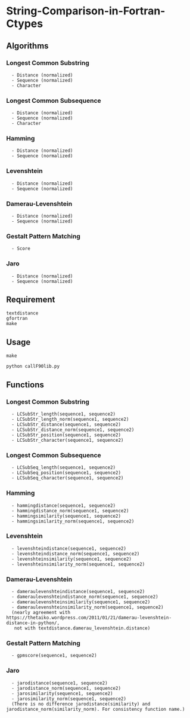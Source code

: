 # String-Comparison-in-Fortran-Ctypes

## Algorithms
### Longest Common Substring
      - Distance (normalized)
      - Sequence (normalized)
      - Character
         
### Longest Common Subsequence
      - Distance (normalized)
      - Sequence (normalized)
      - Character
      
### Hamming 
      - Distance (normalized)
      - Sequence (normalized)
   
### Levenshtein
      - Distance (normalized)
      - Sequence (normalized)

### Damerau-Levenshtein
      - Distance (normalized)
      - Sequence (normalized)

### Gestalt Pattern Matching
      - Score
      
### Jaro
      - Distance (normalized)
      - Sequence (normalized)

## Requirement
    textdistance
    gfortran
    make

## Usage
    make 
    
    python callF90lib.py

## Functions
### Longest Common Substring
      - LCSubStr_length(sequence1, sequence2)
      - LCSubStr_length_norm(sequence1, sequence2)
      - LCSubStr_distance(sequence1, sequence2)
      - LCSubStr_distance_norm(sequence1, sequence2)
      - LCSubStr_position(sequence1, sequence2)
      - LCSubStr_character(sequence1, sequence2)
      
### Longest Common Subsequence
      - LCSubSeq_length(sequence1, sequence2)
      - LCSubSeq_position(sequence1, sequence2)
      - LCSubSeq_character(sequence1, sequence2)
      
### Hamming
      - hammingdistance(sequence1, sequence2)
      - hammingdistance_norm(sequence1, sequence2)
      - hammingsimilarity(sequence1, sequence2)
      - hammingsimilarity_norm(sequence1, sequence2)
      
### Levenshtein
      - levenshteindistance(sequence1, sequence2)
      - levenshteindistance_norm(sequence1, sequence2)
      - levenshteinsimilarity(sequence1, sequence2)
      - levenshteinsimilarity_norm(sequence1, sequence2)

### Damerau-Levenshtein      
      - dameraulevenshteindistance(sequence1, sequence2)
      - dameraulevenshteindistance_norm(sequence1, sequence2)
      - dameraulevenshteinsimilarity(sequence1, sequence2)
      - dameraulevenshteinsimilarity_norm(sequence1, sequence2)
      (nearly agreement with https://thetaiko.wordpress.com/2011/01/21/damerau-levenshtein-distance-in-python/, 
       not with textdistance.damerau_levenshtein.distance)

### Gestalt Pattern Matching
      - gpmscore(sequence1, sequence2)

### Jaro 
      - jarodistance(sequence1, sequence2)
      - jarodistance_norm(sequence1, sequence2)
      - jarosimilarity(sequence1, sequence2)
      - jarosimilarity_norm(sequence1, sequence2)
      (There is no difference jarodistance(similarity) and jarodistance_norm(similarity_norm). For consistency function name.)


